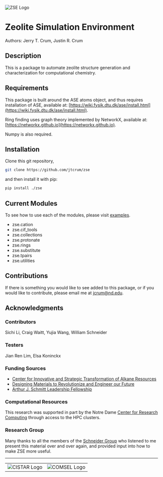 ![ZSE Logo](./examples/figures/zse_logo.jpeg)

# Zeolite Simulation Environment
Authors: Jerry T. Crum, Justin R. Crum

## Description
This is a package to automate zeolite structure generation and characterization for computational chemistry.

## Requirements
This package is built around the ASE atoms object, and thus requires installation of ASE, available at: [https://wiki.fysik.dtu.dk/ase/install.html](https://wiki.fysik.dtu.dk/ase/install.html).

Ring finding uses graph theory implemented by NetworkX, available at: [https://networkx.github.io](https://networkx.github.io).

Numpy is also required.

## Installation
Clone this git repository,

```bash
git clone https://github.com/jtcrum/zse
```

and then install it with pip:

```bash
pip install ./zse
```

## Current Modules
To see how to use each of the modules, please visit [examples](/examples).
- zse.cation
- zse.cif_tools
- zse.collections
- zse.protonate
- zse.rings
- zse.substitute
- zse.tpairs
- zse.utilities

## Contributions
If there is something you would like to see added to this package, or if you would like to contribute, please email me at jcrum@nd.edu.

## Acknowledgments
### Contributors
Sichi Li, Craig Waitt, Yujia Wang, William Schneider

### Testers
Jian Ren Lim, Elsa Koninckx

### Funding Sources
- [Center for Innovative and Strategic Transformation of Alkane Resources](https://cistar.us)
- [Designing Materials to Revolutionize and Engineer our Future](https://www.nsf.gov/awardsearch/showAward?AWD_ID=1922173&HistoricalAwards=false)
- [Arthur J. Schmitt Leadership Fellowship](https://graduateschool.nd.edu/graduate-training/leadership/society-of-schmitt-fellows/)

### Computational Resources
This research was supported in part by the Notre Dame [Center for Research Computing](https://docs.crc.nd.edu/index.html) through access to the HPC clusters.

### Research Group
Many thanks to all the members of the [Schneider Group](https://wfschneidergroup.github.io) who listened to me present this material over and over again, and provided input into how to make ZSE more useful.

-------

<table>
    <tr>
        <td><img src="./examples/figures/cistar_logo.png" alt="CISTAR Logo"></td>
        <td><img src="examples/figures/comsel_logo.png" alt="COMSEL Logo"></td>
    </tr>
</table>


